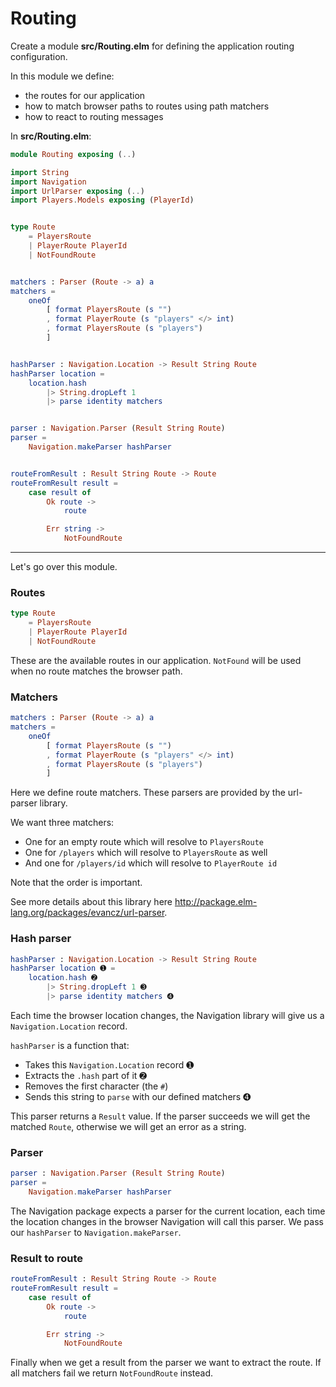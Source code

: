 # Routing

Create a module __src/Routing.elm__ for defining the application routing configuration. 

In this module we define:

- the routes for our application
- how to match browser paths to routes using path matchers
- how to react to routing messages

In __src/Routing.elm__:

```elm
module Routing exposing (..)

import String
import Navigation
import UrlParser exposing (..)
import Players.Models exposing (PlayerId)


type Route
    = PlayersRoute
    | PlayerRoute PlayerId
    | NotFoundRoute


matchers : Parser (Route -> a) a
matchers =
    oneOf
        [ format PlayersRoute (s "")
        , format PlayerRoute (s "players" </> int)
        , format PlayersRoute (s "players")
        ]


hashParser : Navigation.Location -> Result String Route
hashParser location =
    location.hash
        |> String.dropLeft 1
        |> parse identity matchers


parser : Navigation.Parser (Result String Route)
parser =
    Navigation.makeParser hashParser


routeFromResult : Result String Route -> Route
routeFromResult result =
    case result of
        Ok route ->
            route

        Err string ->
            NotFoundRoute
```

---

Let's go over this module.

### Routes

```elm
type Route
    = PlayersRoute
    | PlayerRoute PlayerId
    | NotFoundRoute
```

These are the available routes in our application.
`NotFound` will be used when no route matches the browser path.

### Matchers

```elm
matchers : Parser (Route -> a) a
matchers =
    oneOf
        [ format PlayersRoute (s "")
        , format PlayerRoute (s "players" </> int)
        , format PlayersRoute (s "players")
        ]
```

Here we define route matchers. These parsers are provided by the url-parser library.

We want three matchers:

- One for an empty route which will resolve to `PlayersRoute`
- One for `/players` which will resolve to `PlayersRoute` as well
- And one for `/players/id` which will resolve to `PlayerRoute id`

Note that the order is important.

See more details about this library here <http://package.elm-lang.org/packages/evancz/url-parser>.

### Hash parser

```elm
hashParser : Navigation.Location -> Result String Route
hashParser location ➊ =
    location.hash ➋
        |> String.dropLeft 1 ➌
        |> parse identity matchers ➍
```

Each time the browser location changes, the Navigation library will give us a `Navigation.Location` record.

`hashParser` is a function that:

- Takes this `Navigation.Location` record ➊
- Extracts the `.hash` part of it ➋
- Removes the first character (the `#`) 
- Sends this string to `parse` with our defined matchers ➍

This parser returns a `Result` value. If the parser succeeds we will get the matched `Route`, otherwise we will get an error as a string.

### Parser

```elm
parser : Navigation.Parser (Result String Route)
parser =
    Navigation.makeParser hashParser
```

The Navigation package expects a parser for the current location, each time the location changes in the browser Navigation will call this parser. We pass our `hashParser` to `Navigation.makeParser`.

### Result to route

```elm
routeFromResult : Result String Route -> Route
routeFromResult result =
    case result of
        Ok route ->
            route

        Err string ->
            NotFoundRoute
```

Finally when we get a result from the parser we want to extract the route. If all matchers fail we return `NotFoundRoute` instead.
